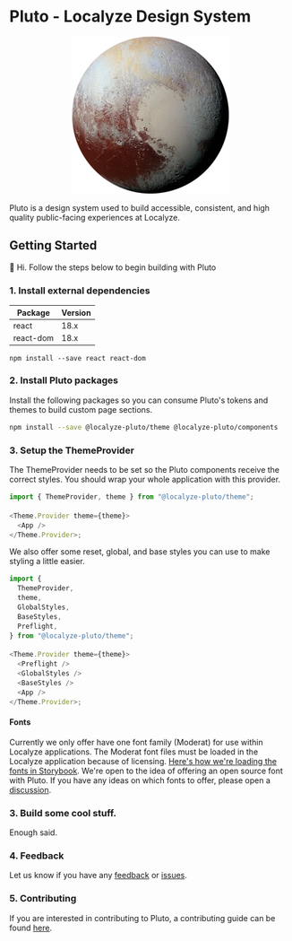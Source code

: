 # Pluto - Localyze Design System

<p align="center"><img src="public/pluto.webp?raw=true" /></p>

Pluto is a design system used to build accessible, consistent, and high quality public-facing experiences at Localyze.

## Getting Started

👋 Hi. Follow the steps below to begin building with Pluto

### 1. Install external dependencies

| Package   | Version |
| --------- | ------- |
| react     | 18.x    |
| react-dom | 18.x    |

```shell npm2yarn
npm install --save react react-dom
```


### 2. Install Pluto packages

Install the following packages so you can consume Pluto's tokens and themes to build custom page sections.

```bash npm2yarn
npm install --save @localyze-pluto/theme @localyze-pluto/components
```

### 3. Setup the ThemeProvider

The ThemeProvider needs to be set so the Pluto components receive the correct styles. You should wrap your whole application with this provider.

```js
import { ThemeProvider, theme } from "@localyze-pluto/theme";

<Theme.Provider theme={theme}>
  <App />
</Theme.Provider>;
```

We also offer some reset, global, and base styles you can use to make styling a little easier.

```js
import {
  ThemeProvider,
  theme,
  GlobalStyles,
  BaseStyles,
  Preflight,
} from "@localyze-pluto/theme";

<Theme.Provider theme={theme}>
  <Preflight />
  <GlobalStyles />
  <BaseStyles />
  <App />
</Theme.Provider>;
```

#### Fonts

Currently we only offer have one font family (Moderat) for use within Localyze applications. The Moderat font files must be loaded in the Localyze application because of licensing. [Here's how we're loading the fonts in Storybook](https://github.com/Localitos/pluto/blob/main/.storybook/preview-head.html). We're open to the idea of offering an open source font with Pluto. If you have any ideas on which fonts to offer, please open a [discussion](https://github.com/Localitos/pluto/discussions/new).

### 3. Build some cool stuff.

Enough said.

### 4. Feedback

Let us know if you have any [feedback](https://github.com/Localitos/pluto/discussions/new) or [issues](https://github.com/Localitos/pluto/issues/new).

### 5. Contributing

If you are interested in contributing to Pluto, a contributing guide can be found [here](https://github.com/Localitos/pluto/blob/main/CONTRIBUTING.md).
